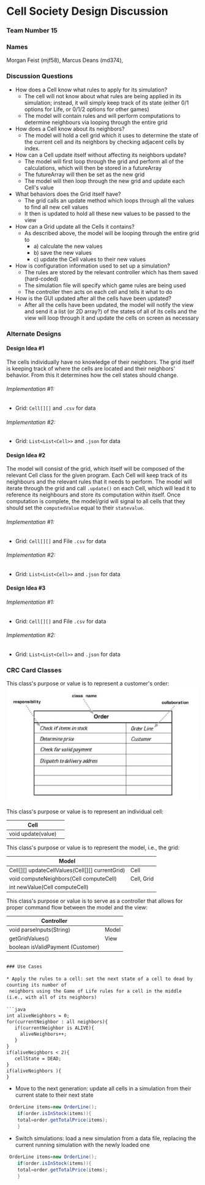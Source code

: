 # Cell Society Design Discussion

### Team Number 15

### Names

Morgan Feist (mjf58), Marcus Deans (md374),

### Discussion Questions

* How does a Cell know what rules to apply for its simulation?
    * The cell will not know about what rules are being applied in its simulation; instead, it will
      simply keep track of its state (either 0/1 options for Life, or 0/1/2 options for other games)
    * The model will contain rules and will perform computations to determine neighbours via looping
      through the entire grid
* How does a Cell know about its neighbors?
    * The model will hold a cell grid which it uses to determine the state of the current cell and
      its neighbors by checking adjacent cells by index.
* How can a Cell update itself without affecting its neighbors update?
    * The model will first loop through the grid and perform all of the calculations, which will
      then be stored in a futureArray
    * The futureArray will then be set as the new grid
    * The model will then loop through the new grid and update each Cell's value
* What behaviors does the Grid itself have?
    * The grid calls an update method which loops through all the values to find all new cell values
    * It then is updated to hold all these new values to be passed to the view
* How can a Grid update all the Cells it contains?
    * As described above, the model will be looping through the entire grid to
        * a) calculate the new values
        * b) save the new values
        * c) update the Cell values to their new values
* How is configuration information used to set up a simulation?
    * The rules are stored by the relevant controller which has them saved (hard-coded)
    * The simulation file will specify which game rules are being used
    * The controller then acts on each cell and tells it what to do
* How is the GUI updated after all the cells have been updated?
    * After all the cells have been updated, the model will notify the view and send it a list (or
      2D array?) of the states of all of its cells and the view will loop through it and update the
      cells on screen as necessary

### Alternate Designs

#### Design Idea #1

The cells individually have no knowledge of their neighbors. The grid itself is keeping track of
where the cells are located and their neighbors' behavior. From this it determines how the cell
states should change.

###### Implementation #1:

* Grid: ```Cell[][]``` and ```.csv``` for data

###### Implementation #2:

* Grid: ```List<List<Cell>>``` and ```.json``` for data

#### Design Idea #2

The model will consist of the grid, which itself will be composed of the relevant Cell class for the
given program. Each Cell will keep track of its neighbours and the relevant rules that it needs to
perform. The model will iterate through the grid and call ```.update()``` on each Cell, which will
lead it to reference its neighbours and store its computation within itself. Once computation is
complete, the model/grid will signal to all cells that they should set the ```computedValue``` equal
to their ```statevalue```.

###### Implementation #1:

* Grid: ```Cell[][]``` and File ```.csv``` for data

###### Implementation #2:

* Grid: ```List<List<Cell>>``` and ```.json``` for data

#### Design Idea #3

###### Implementation #1:

* Grid: ```Cell[][]``` and File ```.csv``` for data

###### Implementation #2:

* Grid: ```List<List<Cell>>``` and ```.json``` for data

### CRC Card Classes

This class's purpose or value is to represent a customer's order:
![Order Class CRC Card](images/order_crc_card.png "Order Class")

This class's purpose or value is to represent an individual cell:

|Cell| |
|---|---|
|void update(value)         ||

This class's purpose or value is to represent the model, i.e., the grid:

|Model| |
|---|---|
|Cell[][] updateCellValues(Cell[][] currentGrid)         |Cell|
|void computeNeighbors(Cell computeCell)      |Cell, Grid|
|int newValue(Cell computeCell)    | |

This class's purpose or value is to serve as a controller that allows for proper command flow
between the model and the view:

|Controller| |
|---|---|
|void parseInputs(String)         |Model|
|getGridValues()      |View|
|boolean isValidPayment (Customer)    | |

 ```

### Use Cases

* Apply the rules to a cell: set the next state of a cell to dead by counting its number of
  neighbors using the Game of Life rules for a cell in the middle (i.e., with all of its neighbors)

```java
int aliveNeighbors = 0;
for(currentNeighbor : all neighbors){
    if(currentNeighbor is ALIVE){
      aliveNeighbors++;
    }
}
if(aliveNeighbors < 2){
    cellState = DEAD;
}
if(aliveNeighbors ){
}
```

* Move to the next generation: update all cells in a simulation from their current state to their
  next state

```java
 OrderLine items=new OrderLine();
    if(order.isInStock(items)){
    total=order.getTotalPrice(items);
    }
```

* Switch simulations: load a new simulation from a data file, replacing the current running
  simulation with the newly loaded one

```java
 OrderLine items=new OrderLine();
    if(order.isInStock(items)){
    total=order.getTotalPrice(items);
    }
```
